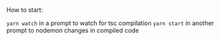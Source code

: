How to start:

`yarn watch` in a prompt to watch for tsc compilation
`yarn start` in another prompt to nodemon changes in compiled code
